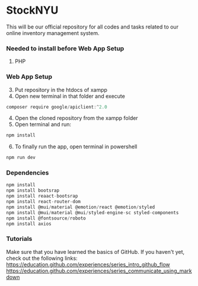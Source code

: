 # StockNYU

This will be our official repository for all codes and tasks related to our online inventory management system.

### Needed to install before Web App Setup
1. PHP

### Web App Setup
3. Put repository in the htdocs of xampp
4. Open new terminal in that folder and execute
```javascript
composer require google/apiclient:^2.0
```
4. Open the cloned repository from the xampp folder
5. Open terminal and run:
```javascript
npm install
```
6. To finally run the app, open terminal in powershell  
```javascript
npm run dev
```

### Dependencies
```javascript
npm install
npm install bootsrap
npm install reaact-bootsrap
npm install react-router-dom
npm install @mui/material @emotion/react @emotion/styled
npm install @mui/material @mui/styled-engine-sc styled-components
npm install @fontsource/roboto
npm install axios
```

### Tutorials

Make sure that you have learned the basics of GitHub. If you haven't yet, check out the following links:
https://education.github.com/experiences/series_intro_github_flow
https://education.github.com/experiences/series_communicate_using_markdown


